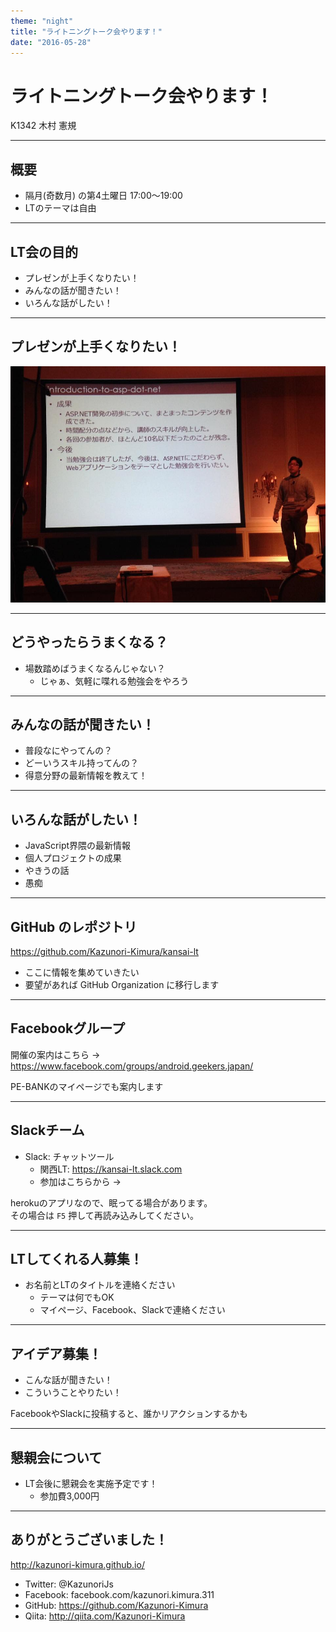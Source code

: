 ```yaml
---
theme: "night"
title: "ライトニングトーク会やります！"
date: "2016-05-28" 
---
```

# ライトニングトーク会やります！

K1342 木村 憲規

---

## 概要

* 隔月(奇数月) の第4土曜日 17:00～19:00
* LTのテーマは自由

---

## LT会の目的

* プレゼンが上手くなりたい！
* みんなの話が聞きたい！
* いろんな話がしたい！

---

## プレゼンが上手くなりたい！

![プロエンジニア・フェスティバルの様子](./images/pe-fes.jpg)

---

## どうやったらうまくなる？

* 場数踏めばうまくなるんじゃない？
  - じゃぁ、気軽に喋れる勉強会をやろう

---

## みんなの話が聞きたい！

* 普段なにやってんの？
* どーいうスキル持ってんの？
* 得意分野の最新情報を教えて！

---

## いろんな話がしたい！

* JavaScript界隈の最新情報
* 個人プロジェクトの成果
* やきうの話
* 愚痴

---

## GitHub のレポジトリ

https://github.com/Kazunori-Kimura/kansai-lt

* ここに情報を集めていきたい
* 要望があれば GitHub Organization に移行します

---

## Facebookグループ

開催の案内はこちら -> https://www.facebook.com/groups/android.geekers.japan/

PE-BANKのマイページでも案内します

---

## Slackチーム

* Slack: チャットツール
  - 関西LT: https://kansai-lt.slack.com
  - 参加はこちらから -> 

herokuのアプリなので、眠ってる場合があります。  
その場合は `F5` 押して再読み込みしてください。

---

## LTしてくれる人募集！

* お名前とLTのタイトルを連絡ください
  - テーマは何でもOK
  - マイページ、Facebook、Slackで連絡ください

---

## アイデア募集！

* こんな話が聞きたい！
* こういうことやりたい！

FacebookやSlackに投稿すると、誰かリアクションするかも

---

## 懇親会について

* LT会後に懇親会を実施予定です！
  - 参加費3,000円

---

## ありがとうございました！

http://kazunori-kimura.github.io/

* Twitter: @KazunoriJs
* Facebook: facebook.com/kazunori.kimura.311
* GitHub: https://github.com/Kazunori-Kimura
* Qiita: http://qiita.com/Kazunori-Kimura
